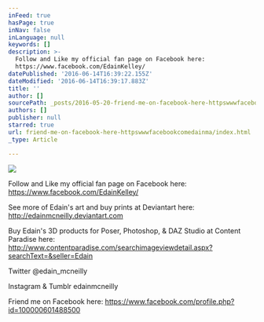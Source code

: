 ```yaml
---
inFeed: true
hasPage: true
inNav: false
inLanguage: null
keywords: []
description: >-
  Follow and Like my official fan page on Facebook here:
  https://www.facebook.com/EdainKelley/
datePublished: '2016-06-14T16:39:22.155Z'
dateModified: '2016-06-14T16:39:17.883Z'
title: ''
author: []
sourcePath: _posts/2016-05-20-friend-me-on-facebook-here-httpswwwfacebookcomedainma.md
authors: []
publisher: null
starred: true
url: friend-me-on-facebook-here-httpswwwfacebookcomedainma/index.html
_type: Article

---
```

![](https://the-grid-user-content.s3-us-west-2.amazonaws.com/e431d305-a85e-430c-99a3-84be15163206.jpg)

Follow and Like my official fan page on Facebook here: https://www.facebook.com/EdainKelley/

See more of Edain's art and buy prints at Deviantart here: http://edainmcneilly.deviantart.com

Buy Edain's 3D products for Poser, Photoshop, & DAZ Studio at Content Paradise here: http://www.contentparadise.com/searchimageviewdetail.aspx?searchText=&seller=Edain

Twitter @edain\_mcneilly

Instagram & Tumblr edainmcneilly

Friend me on Facebook here: https://www.facebook.com/profile.php?id=100000601488500
